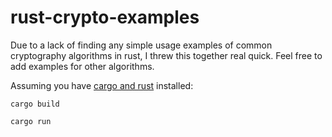 # rust-crypto-examples

Due to a lack of finding any simple usage examples of common cryptography algorithms in rust, I threw this together real quick. Feel free to add examples for other algorithms.


Assuming you have [cargo and rust](https://doc.rust-lang.org/cargo/getting-started/installation.html) installed:

`cargo build`

`cargo run`
